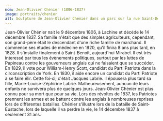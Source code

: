 ```yaml
---
nom: Jean-Olivier Chénier (1806-1837)
image: portraits/chenier
alt: Sculpture de Jean-Olivier Chénier dans un parc sur la rue Saint-Denis à Montréal
---
```


Jean-Olivier Chénier nait le 9 décembre 1806, à Lachine et décède le 14 décembre 1837. Sa famille n'était que des simples agriculteurs, cependant, son grand-père était le descendant d'une riche famille de marchand. Il commence ses études de médecine en 1820, qu'il finira 8 ans plus tard, en 1828. Il s'installe finalement à Saint-Benoît, aujourd'hui Mirabel. Il est très interessé par tous les évènements politiques, surtout par les luttes de Papineau contre les gouverneurs anglais qui ne faisaient que se succéder. En 1829, il vote pour William-Henry Scott, candidat du Parti Patriote dans la circonscription de York. En 1830, il aide encore un candidat du Parti Patriote à se faire élir. Cette foi-ci, c'était Jacques Labrie. Il épousera plus tard sa fille, Marie-Louise-Zéphirine Labrie. Malheureusement, auncun de leurs enfants ne survivera plus de quelques jours. Jean-Olivier Chénier est plus connu pour sa mort que pour sa vie. Lors des révoltes de 1837, les Patriotes prennent les armes et se battent contre les anglais à nombreuses reprises lors de différentes batailles. Chénier s'illustre lors de la <NuxtLink to="/batailles/st-eustache">bataille de Saint-Eustache</NuxtLink>, lors de laquelle il va perdre la vie, le 14 décembre 1837 à seulement 31 ans.
